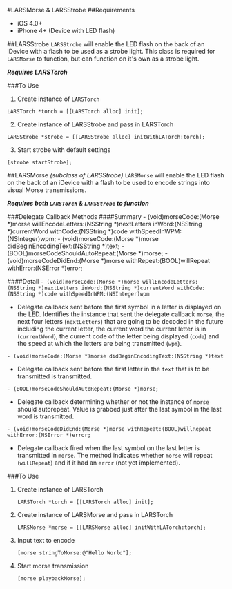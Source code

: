#LARSMorse & LARSStrobe
##Requirements
 - iOS 4.0+
 - iPhone 4+ (Device with LED flash)
 
##LARSStrobe
`LARSStrobe` will enable the LED flash on the back of an iDevice with a flash to be used as a strobe light.  This class is required for `LARSMorse` to function, but can function on it's own as a strobe light.

***Requires LARSTorch***

###To Use
 1. Create instance of `LARSTorch`

`LARSTorch *torch = [[LARSTorch alloc] init];`

 2. Create instance of LARSStrobe and pass in LARSTorch

`LARSStrobe *strobe = [[LARSStrobe alloc] initWithLATorch:torch];`

 3. Start strobe with default settings

`[strobe startStrobe];`

##LARSMorse *(subclass of LARSStrobe)*
`LARSMorse` will enable the LED flash on the back of an iDevice with a flash to be used to encode strings into visual Morse transmissions.

***Requires both `LARSTorch` & `LARSStrobe` to function***

###Delegate Callback Methods
####Summary
    - (void)morseCode:(Morse *)morse willEncodeLetters:(NSString *)nextLetters inWord:(NSString *)currentWord withCode:(NSString *)code withSpeedInWPM:(NSInteger)wpm;
    - (void)morseCode:(Morse *)morse didBeginEncodingText:(NSString *)text;
    - (BOOL)morseCodeShouldAutoRepeat:(Morse *)morse;
    - (void)morseCodeDidEnd:(Morse *)morse withRepeat:(BOOL)willRepeat withError:(NSError *)error;

####Detail
`- (void)morseCode:(Morse *)morse willEncodeLetters:(NSString *)nextLetters inWord:(NSString *)currentWord withCode:(NSString *)code withSpeedInWPM:(NSInteger)wpm`

 - Delegate callback sent before the first symbol in a letter is displayed on the LED.  Identifies the instance that sent the delegate callback `morse`, the next four letters (`nextLetters`) that are going to be decoded in the future including the current letter, the current word the current letter is in (`currentWord`), the current code of the letter being displayed (`code`) and the speed at which the letters are being transmitted (`wpm`).
 
`- (void)morseCode:(Morse *)morse didBeginEncodingText:(NSString *)text`

 - Delegate callback sent before the first letter in the `text` that is to be transmitted is transmitted.

`- (BOOL)morseCodeShouldAutoRepeat:(Morse *)morse;`

 - Delegate callback determining whether or not the instance of `morse` should autorepeat.  Value is grabbed just after the last symbol in the last word is transmitted.

`- (void)morseCodeDidEnd:(Morse *)morse withRepeat:(BOOL)willRepeat withError:(NSError *)error;`

 - Delegate callback fired when the last symbol on the last letter is transmitted in `morse`.  The method indicates whether `morse` will repeat (`willRepeat`) and if it had an `error` (not yet implemented).
    
###To Use
 1. Create instance of LARSTorch

    `LARSTorch *torch = [[LARSTorch alloc] init];`

 2. Create instance of LARSMorse and pass in LARSTorch

    `LARSMorse *morse = [[LARSMorse alloc] initWithLATorch:torch];`
    
 3. Input text to encode

    `[morse stringToMorse:@"Hello World"];`
    
 4. Start morse transmission

    `[morse playbackMorse];`